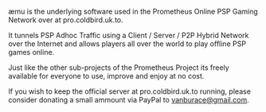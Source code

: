 æmu is the underlying software used in the Prometheus Online PSP Gaming Network over at pro.coldbird.uk.to.

It tunnels PSP Adhoc Traffic using a Client / Server / P2P Hybrid Network over the Internet and allows players all over the world to play offline PSP games online.

Just like the other sub-projects of the Prometheus Project its freely available for everyone to use, improve and enjoy at no cost.

If you wish to keep the official server at pro.coldbird.uk.to running, please consider donating a small ammount via PayPal to vanburace@gmail.com.